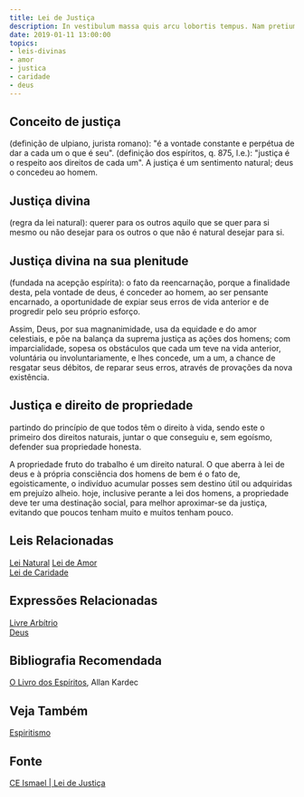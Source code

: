 ```yaml
---
title: Lei de Justiça
description: In vestibulum massa quis arcu lobortis tempus. Nam pretium arcu in odio vulputate luctus.
date: 2019-01-11 13:00:00
topics: 
- leis-divinas
- amor
- justica
- caridade
- deus
---
```



## Conceito de justiça
(definição de ulpiano, jurista romano): "é a vontade constante e perpétua de dar
a cada um o que é seu". (definição dos espíritos, q. 875, l.e.): "justiça é o
respeito aos direitos de cada um". A justiça é um sentimento natural; deus o
concedeu ao homem.

## Justiça divina
(regra da lei natural): querer para os outros aquilo que se quer para si mesmo
ou não desejar para os outros o que não é natural desejar para si.

## Justiça divina na sua plenitude
(fundada na acepção espírita): o fato da reencarnação, porque a finalidade
desta, pela vontade de deus, é conceder ao homem, ao ser pensante encarnado, a
oportunidade de expiar seus erros de vida anterior e de progredir pelo seu
próprio esforço. 

Assim, Deus, por sua magnanimidade, usa da equidade e do amor celestiais, e põe
na balança da suprema justiça as ações dos homens; com imparcialidade, sopesa os
obstáculos que cada um teve na vida anterior, voluntária ou involuntariamente, e
lhes concede, um a um, a chance de resgatar seus débitos, de reparar seus erros,
através de provações da nova existência.

## Justiça e direito de propriedade
partindo do princípio de que todos têm o direito à vida, sendo este o primeiro
dos direitos naturais, juntar o que conseguiu e, sem egoísmo, defender sua
propriedade honesta. 

A propriedade fruto do trabalho é um direito natural. O que aberra à lei de deus
e à própria consciência dos homens de bem é o fato de, egoisticamente, o
indivíduo acumular posses sem destino útil ou adquiridas em prejuízo alheio.
hoje, inclusive perante a lei dos homens, a propriedade deve ter uma destinação
social, para melhor aproximar-se da justiça, evitando que poucos tenham muito e
muitos tenham pouco. 


## Leis Relacionadas
[Lei Natural](../natural)
[Lei de Amor](../amor)  
[Lei de Caridade](../caridade)  

## Expressões Relacionadas
[Livre Arbítrio](/sobre/livre-arbitrio)  
[Deus](/sobre/deus)

## Bibliografia Recomendada
[O Livro dos Espíritos](/livros/livro-dos-espiritos), Allan Kardec  

## Veja Também
[Espiritismo](/espiritismo)

## Fonte
[CE Ismael | Lei de Justiça](https://www.ceismael.com.br/download/apostila/apost1.htm)

